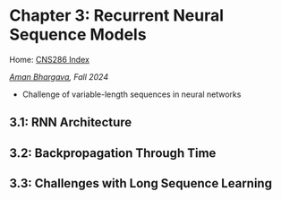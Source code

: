 # Chapter 3: Recurrent Neural Sequence Models

Home: [CNS286 Index](index.html)

_[Aman Bhargava](aman-bhargava.com), Fall 2024_

 - Challenge of variable-length sequences in neural networks

## 3.1: RNN Architecture

## 3.2: Backpropagation Through Time

## 3.3: Challenges with Long Sequence Learning

